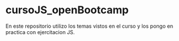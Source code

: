 # cursoJS_openBootcamp
En este repositorio utilizo los temas vistos en el curso y los pongo en practica con ejercitacion JS. 
